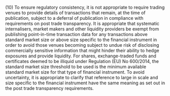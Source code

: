 (10) To ensure regulatory consistency, it is not appropriate to require trading venues to provide details of transactions that remain, at the time of publication, subject to a deferral of publication in compliance with requirements on post trade transparency. It is appropriate that systematic internalisers, market makers and other liquidity providers be exempt from publishing point-in-time transaction data for any transactions above standard market size or above size specific to the financial instrument in order to avoid those venues becoming subject to undue risk of disclosing commercially sensitive information that might hinder their ability to hedge exposures and provide liquidity. For shares, exchange-traded funds and certificates deemed to be illiquid under Regulation (EU) No 600/2014, the standard market size threshold to be used is the minimum available standard market size for that type of financial instrument. To avoid uncertainty, it is appropriate to clarify that reference to large in scale and size specific to the financial instrument have the same meaning as set out in the post trade transparency requirements.